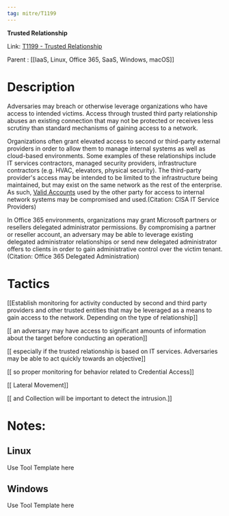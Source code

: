 ```yaml
---
tag: mitre/T1199
---
```


**Trusted Relationship**

Link: [T1199 - Trusted Relationship](https://attack.mitre.org/techniques/T1199)

Parent : [[IaaS, Linux, Office 365, SaaS, Windows, macOS]]


# Description

Adversaries may breach or otherwise leverage organizations who have access to intended victims. Access through trusted third party relationship abuses an existing connection that may not be protected or receives less scrutiny than standard mechanisms of gaining access to a network.

Organizations often grant elevated access to second or third-party external providers in order to allow them to manage internal systems as well as cloud-based environments. Some examples of these relationships include IT services contractors, managed security providers, infrastructure contractors (e.g. HVAC, elevators, physical security). The third-party provider's access may be intended to be limited to the infrastructure being maintained, but may exist on the same network as the rest of the enterprise. As such, [Valid Accounts](https://attack.mitre.org/techniques/T1078) used by the other party for access to internal network systems may be compromised and used.(Citation: CISA IT Service Providers)

In Office 365 environments, organizations may grant Microsoft partners or resellers delegated administrator permissions. By compromising a partner or reseller account, an adversary may be able to leverage existing delegated administrator relationships or send new delegated administrator offers to clients in order to gain administrative control over the victim tenant.(Citation: Office 365 Delegated Administration)

# Tactics


[[Establish monitoring for activity conducted by second and third party providers and other trusted entities that may be leveraged as a means to gain access to the network. Depending on the type of relationship]]

[[ an adversary may have access to significant amounts of information about the target before conducting an operation]]

[[ especially if the trusted relationship is based on IT services. Adversaries may be able to act quickly towards an objective]]

[[ so proper monitoring for behavior related to Credential Access]]

[[ Lateral Movement]]

[[ and Collection will be important to detect the intrusion.]]


# Notes:

## Linux

Use Tool Template here

## Windows

Use Tool Template here